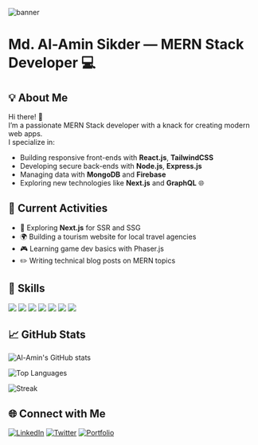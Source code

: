 <!-- Banner -->
![banner](https://i.ibb.co/C5b4ZbjY/DDDDD.png)

# Md. Al-Amin Sikder — MERN Stack Developer 💻

## 💡 About Me
Hi there! 👋  
I’m a passionate MERN Stack developer with a knack for creating modern web apps.  
I specialize in:
- Building responsive front-ends with **React.js**, **TailwindCSS**
- Developing secure back-ends with **Node.js**, **Express.js**
- Managing data with **MongoDB** and **Firebase**
- Exploring new technologies like **Next.js** and **GraphQL** 🌐

## 🚀 Current Activities
- 🔭 Exploring **Next.js** for SSR and SSG
- 🌍 Building a tourism website for local travel agencies
- 🎮 Learning game dev basics with Phaser.js
- ✏️ Writing technical blog posts on MERN topics

## 🧰 Skills
<p align="left">
  <img src="https://img.shields.io/badge/-JavaScript-000000?style=flat&logo=javascript" />
  <img src="https://img.shields.io/badge/-React-000000?style=flat&logo=react" />
  <img src="https://img.shields.io/badge/-Node.js-000000?style=flat&logo=node.js" />
  <img src="https://img.shields.io/badge/-Express-000000?style=flat&logo=express" />
  <img src="https://img.shields.io/badge/-MongoDB-000000?style=flat&logo=mongodb" />
  <img src="https://img.shields.io/badge/-Firebase-000000?style=flat&logo=firebase" />
  <img src="https://img.shields.io/badge/-Tailwind_CSS-000000?style=flat&logo=tailwind-css" />
</p>

## 📈 GitHub Stats
![Al-Amin's GitHub stats](https://github-readme-stats.vercel.app/api?username=Al-AminSikder&show_icons=true&theme=radical)

![Top Languages](https://github-readme-stats.vercel.app/api/top-langs/?username=Al-AminSikder&layout=compact&theme=radical)

![Streak](https://github-readme-streak-stats.herokuapp.com/?user=Al-AminSikder&theme=radical)

## 🌐 Connect with Me
[![LinkedIn](https://img.shields.io/badge/-LinkedIn-0A66C2?style=flat&logo=linkedin)](https://www.linkedin.com/in/your-profile-url)
[![Twitter](https://img.shields.io/badge/-Twitter-1DA1F2?style=flat&logo=twitter)](https://twitter.com/your-profile-url)
[![Portfolio](https://img.shields.io/badge/-Portfolio-000000?style=flat)](https://your-portfolio-url.com)
